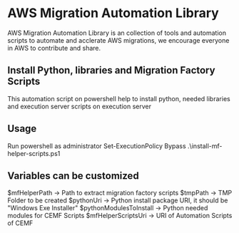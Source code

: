 # AWS Migration Automation Library
AWS Migration Automation Library is an collection of tools and automation scripts to automate and acclerate AWS migrations, we encourage everyone in AWS to contribute and share.

## Install Python, libraries and Migration Factory Scripts
This automation script on powershell help to install python, needed libraries and execution server scripts on execution server

## Usage
Run powershell as administrator
Set-ExecutionPolicy Bypass
.\install-mf-helper-scripts.ps1

## Variables can be customized
$mfHelperPath  -> Path to extract migration factory scripts
$tmpPath       -> TMP Folder to be created
$pythonUri     -> Python install package URI, it should be "Windows Exe Installer"
$pythonModulesToInstall -> Python needed modules for CEMF Scripts
$mfHelperScriptsUri     -> URI of Automation Scripts of CEMF
